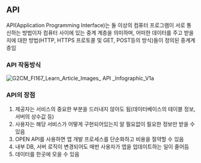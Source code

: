 ## API

API(Application Programming Interface)는 둘 이상의 컴퓨터 프로그램이 서로 통신하는 방법이자 컴퓨터 사이에 있는 중계 계층을 의미하며, 어떠한 데이터를 주고 받을지에 대한 방법(HTTP, HTTPS 프로토콜 및 GET, POST등의 방식)들이 정의된 중계계층임

### API 작동방식

![G2CM_FI167_Learn_Article_Images_ API _Infographic_V1a](https://github.com/pjaehyun/TIL/assets/56579736/fc9a74ee-2ba4-4c77-95f0-c67d215cc739)

### API의 장점

1. 제공자는 서비스의 중요한 부분을 드러내지 않아도 됨(데이터베이스의 테이블 정보, 서버의 상수값 등)
2. 사용자는 해당 서비스가 어떻게 구현되어있는지 알 필요없이 필요한 정보만 받을 수 있음
3. OPEN API를 사용하면 앱 개발 프로세스를 단순화하고 비용을 절약할 수 있음
4. 내부 DB, 서버 로직이 변경되어도 매번 사용자가 앱을 업데이트하는 일이 줄어듬
5. 데이터를 한곳에 모을 수 있음
